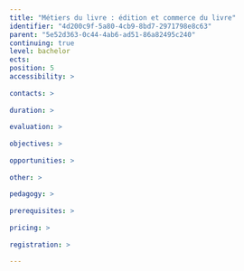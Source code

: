 ```yaml
---
title: "Métiers du livre : édition et commerce du livre"
identifier: "4d200c9f-5a80-4cb9-8bd7-2971798e8c63"
parent: "5e52d363-0c44-4ab6-ad51-86a82495c240"
continuing: true
level: bachelor
ects: 
position: 5
accessibility: >
   
contacts: >
   
duration: >
   
evaluation: >
   
objectives: >
   
opportunities: >
   
other: >
   
pedagogy: >
   
prerequisites: >
   
pricing: >
   
registration: >
   
---
```

